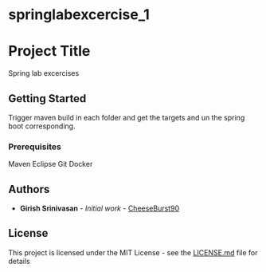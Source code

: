 # springlabexcercise_1


# Project Title

Spring lab excercises

## Getting Started

Trigger maven build in each folder and get the targets and un the spring boot corresponding.

### Prerequisites

Maven
Eclipse
Git
Docker


## Authors

* **Girish Srinivasan** - *Initial work* - [CheeseBurst90](https://github.com/Cheeseburst90)

## License

This project is licensed under the MIT License - see the [LICENSE.md](LICENSE.md) file for details

